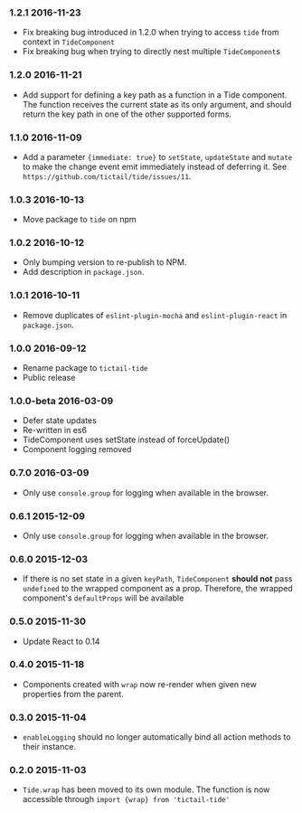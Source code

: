 ### 1.2.1 2016-11-23
* Fix breaking bug introduced in 1.2.0 when trying to access `tide` from context in `TideComponent`
* Fix breaking bug when trying to directly nest multiple `TideComponent`s

### 1.2.0 2016-11-21
* Add support for defining a key path as a function in a Tide component. The function receives the current state as its only argument, and should return the key path in one of the other supported forms.

### 1.1.0 2016-11-09
* Add a parameter `{immediate: true}` to `setState`, `updateState` and `mutate` to make the change event emit immediately instead of deferring it. See `https://github.com/tictail/tide/issues/11`.

### 1.0.3 2016-10-13
* Move package to `tide` on npm

### 1.0.2 2016-10-12
* Only bumping version to re-publish to NPM.
* Add description in `package.json`.

### 1.0.1 2016-10-11
* Remove duplicates of `eslint-plugin-mocha` and `eslint-plugin-react` in `package.json`.

### 1.0.0 2016-09-12
* Rename package to `tictail-tide`
* Public release

### 1.0.0-beta 2016-03-09
* Defer state updates
* Re-written in es6
* TideComponent uses setState instead of forceUpdate()
* Component logging removed

### 0.7.0 2016-03-09
* Only use `console.group` for logging when available in the browser.

### 0.6.1 2015-12-09
* Only use `console.group` for logging when available in the browser.

### 0.6.0 2015-12-03
* If there is no set state in a given `keyPath`, `TideComponent` **should not** pass `undefined` to the wrapped component as a prop. Therefore, the wrapped component's `defaultProps` will be available

### 0.5.0 2015-11-30
* Update React to 0.14

### 0.4.0 2015-11-18
* Components created with `wrap` now re-render when given new properties from the parent.

### 0.3.0 2015-11-04
* `enableLogging` should no longer automatically bind all action methods to their instance.

### 0.2.0 2015-11-03
* `Tide.wrap` has been moved to its own module. The function is now accessible through `import {wrap} from 'tictail-tide'`
